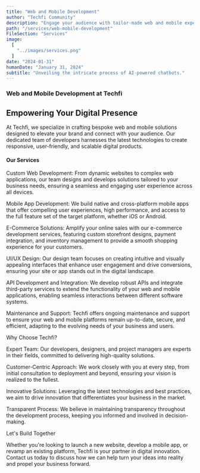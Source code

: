 ```yaml
---
title: "Web and Mobile Development"
author: "Techfi Community"
description: "Engage your audience with tailor-made web and mobile experiences."
path: "/services/web-mobile-development"
FileSection: "Services"
image:
  [
    "../images/services.png"
  ]
date: "2024-01-31"
humanDate: "January 31, 2024"
subtitle: "Unveiling the intricate process of AI-powered chatbots."
---
```


### Web and Mobile Development at Techfi

## Empowering Your Digital Presence

At Techfi, we specialize in crafting bespoke web and mobile solutions designed to elevate your brand and connect with your audience. Our dedicated team of developers harnesses the latest technologies to create responsive, user-friendly, and scalable digital products.

#### Our Services

Custom Web Development: From dynamic websites to complex web applications, our team designs and develops solutions tailored to your business needs, ensuring a seamless and engaging user experience across all devices.

Mobile App Development: We build native and cross-platform mobile apps that offer compelling user experiences, high performance, and access to the full feature set of the target platform, whether iOS or Android.

E-Commerce Solutions: Amplify your online sales with our e-commerce development services, featuring custom storefront designs, payment integration, and inventory management to provide a smooth shopping experience for your customers.

UI/UX Design: Our design team focuses on creating intuitive and visually appealing interfaces that enhance user engagement and drive conversions, ensuring your site or app stands out in the digital landscape.

API Development and Integration: We develop robust APIs and integrate third-party services to extend the functionality of your web and mobile applications, enabling seamless interactions between different software systems.

Maintenance and Support: Techfi offers ongoing maintenance and support to ensure your web and mobile platforms remain up-to-date, secure, and efficient, adapting to the evolving needs of your business and users.

Why Choose Techfi?

Expert Team: Our developers, designers, and project managers are experts in their fields, committed to delivering high-quality solutions.

Customer-Centric Approach: We work closely with you at every step, from initial consultation to deployment and beyond, ensuring your vision is realized to the fullest.

Innovative Solutions: Leveraging the latest technologies and best practices, we aim to drive innovation that differentiates your business in the market.

Transparent Process: We believe in maintaining transparency throughout the development process, keeping you informed and involved in decision-making.

Let's Build Together

Whether you're looking to launch a new website, develop a mobile app, or revamp an existing platform, Techfi is your partner in digital innovation. Contact us today to discuss how we can help turn your ideas into reality and propel your business forward.
